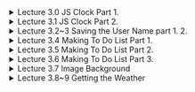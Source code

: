 <details>
<summary>Lecture 3.0 JS Clock Part 1.</summary>
<br>

> 여기서 querySelector는  js-clock이라는 이름을 갖는 모든 클래스를 찾음

<br> 

<clock.js>
```javascript
const clockContainer = document.querySelector(".js-clock")
const clockTitle = clockContainer.querySelector(".js-title")
```

<index.html>
```html
<body>
    <div class="js-clock">
        <h1 class="js-title"></h1>
    </div>
    <script src = "clock.js"></script>   
</body>
```

</details>

<details>
<summary>Lecture 3.1 JS Clock Part 2.</summary>
<br>

> setInterval 함수
>> setInterval (fn, milsec) [fn : 함수명]


```javascript
function sayHi() {
    console.log("HI")
}

setInterval(sayHi, 1000)
```

이렇게 하면 sayHi 함수가 1초에 한번씩 call 됨.

<br>

> 삼항연산자
>> 조건 ? True : False

<clock.js>

```javascript
clockTitle.innerText = `${
    hours < 10 ? `0${hours}` : hours
    } : ${
    minute < 10 ? `0${minute}` : minute
    } : ${
    seconds < 10 ? `0${second}` : second
    }`
```

</details>


<details>
<summary>Lecture 3.2~3 Saving the User Name part 1. 2.</summary>
<br>

> css display 속성
>> display : block

```css
.showing {
    display: block;
}
```

css에 대한 공부 필요! (아직 잘 모르겠음..ㅠ) : [2021/02/01]

<br>

> js class name 
>> showing : 보여지는 것

<greeting.js>
```javascript
function paintGreeting(text) {
    form.classList.remove(SHOWING_CLASS_NAME)
    greeting.classList.add(SHOWING_CLASS_NAME)
    greeting.innerText = `Hello ${text}`
}
```

1. form id가 가지고 있던 class인 showing을 없애고 greeting id에 showing class를 추가

2. 결과적으로 paintGreeting fun이 call되면 inputForm이 사라지고 text가 보임

<br>

> locaStorage
>> .setItem("KEY", "value") <br>
>> .getItem("KEY) -> return값 : "value" <br>
>> javaScript의 localStorage는 value를 모두 String으로 저장한다!
>>> JSON.stringify(parameter) : JS object를 String으로 바꿔준다! [3.5 보기]

<greeting.js>

```javascript
function saveName(text) {
    localStorage.setItem(USER_LOCAL_STORAGE, text)
}
```

```javascript
function loadName() {
    const currentUser = localStorage.getItem(USER_LOCAL_STORAGE)

    if (currentUser === null) { 
        askForName()
    }
    else {
        paintGreeting(currentUser)
    }

}
```

1. localStorage.setItem <br>
: USER_LOCAL_STORAGE라는 key와 text라는 value를 localStorage에 저장
2. localStorage.getItem <br>
: USER_LOCAL_STORAGE라는 key를 가지는 value를 return

</details>

<details>
<summary>Lecture 3.4 Making To Do List Part 1.</summary>
<br>

> Emoji 사용
>> meta 적용

<index.html>
```html
<head>
    <title>Something</title>
    <meta charset="utf-8" />

    <link rel="stylesheet" href="index.css" /> <!--CSS 사용법-->
</head>
```
<br>


</details>

<details>
<summary>Lecture 3.5 Making To Do List Part 2.</summary>
<br>

> JS Object
>> JSON.stringify(param) : JS object를 String으로 바꿔준다. <br>
>> JSON.parse(param) : String을 Array 형태로 바꿔준다.

<todo.js>

```javascript
function saveToDos(toDos) {
    localStorage.setItem(TODOS_LOCAL_STORAGE, JSON.stringify(toDos))
}
```

```javascript
function loadToDos() {
    const loadedToDos = localStorage.getItem(TODOS_LOCAL_STORAGE)

    if (loadedToDos !== null) {
        console.log(loadedToDos)

        const parsedToDos = JSON.parse(loadedToDos)
        console.log(parsedToDos)
    }
}
```

<br>

> forEach loop
>> Array의 첫번쨰부터 마지막까지 반복하면서 item을 꺼낼수 있다. <br>
>> 즉, forEach loop은 Array를 위한 function이다!

<todo.js>

```javascript
parsedToDos.forEach(function(toDo) {
            console.log(toDo.text)
        })
```
아래 처럼 할 수도 있다.

```javascript
function something(toDo) {
    console.log(toDo.text)
}

parsedToDos.forEach(something)
```

</details>

<details>
<summary>Lecture 3.6 Making To Do List Part 3.</summary>
<br>

> console.dir(object)
>> object의 속성들을 볼 수 있음.
>>> ex) console.dir(button) : button의 속성을 확인할 수 있음.

<todo.js>

```javascript
function deleteToDo(event) {
    console.dir(event.target)
}
```

> array.filter(function)
>> array에 있는 모든 item들을 function을 통해 검사함.
>> Array의 모든 item을 검사한다는 점에서 forEach와 유사

```javascript
const cleanToDos = toDos.filter(filterFn)

function filterFn(toDo) {
    return toDo.id === 1
}
```

1. toDos라는 Array의 모든 item들을 filterFn 함수를 통해 검사
2. item의 id가 1인것 만 return해 새로운 cleanToDos Array에 넣음

</details>

<details>
<summary>Lecture 3.7 Image Background</summary>
<br>

> RandomNumber
>> Math라는 module을 사용 <br>
>> Math.random() * 5 : 1 ~ 5 까지의 난수  <br>
>> Math.floor() : 내림 <br>
>> Math.ceil() : 올림 <br>
>> Math.ceil(Math.random() * 5) : 1 ~ 5 


<background.js>

```javascript
function generateRandom() {
    const number = Math.floor(Math.random() * 5)
    return number
}
```

</details>

<details>
<summary>Lecture 3.8~9 Getting the Weather</summary>
<br>

> navigator.geolocation.getCurrentPosition(func, func)
>> 현재 위치를 가져오는 api <br>
>> getCurrentPosition(성공 func, 실패 func)

<background.js>

```javascript
function handleGeoSuccess(position) {
    const latitude = position.coords.latitude
    const longitude = position.coords.longitude
    const coordsObject = {
        latitude : latitude,
        longitude : longitude
    }
    saveCoords(coordsObject)
    getWeather(latitude, longitude)
}

function handleGeoError() {
    console.log("Can't access geo location")
}

function askForCoords() {
    navigator.geolocation.getCurrentPosition(handleGeoSuccess, handleGeoError)
}
```

1. position.coords.latitude : 위도 <br> position.coords.longitude : 경도


> fetch(url).then().then()
>> fetch(url) : 해당 url을 통해 reponse를 받아오는 것 

```javascript
function getWeather(lat, lng) {
    fetch(
        `https://api.openweathermap.org/data/2.5/weather?lat=${lat}&lon=${lng}&appid=${API_KEY}&units=metric`
        ).then(function(response) { // url에서 response를 받아오면
            return response.json() // response를 json으로 파싱해서 return
        }).then(function(json) { // return받은 json에서 원하는 온도, 위치를 가져옴
            const temperature = json.main.temp
            const place = json.name
            weather.innerText = `${temperature} at ${place}`
        })
}
```
</details>